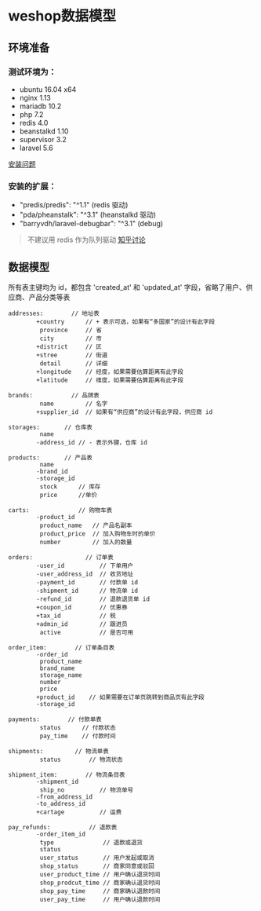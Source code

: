 # weshop数据模型

## 环境准备

### 测试环境为：

-   ubuntu 16.04 x64
-   nginx 1.13
-   mariadb 10.2
-   php 7.2
-   redis 4.0
-   beanstalkd 1.10
-   supervisor 3.2
-   laravel 5.6

[安装问题](https://laravel-china.org/docs/laravel/5.6/installation)

### 安装的扩展：

-   "predis/predis": "^1.1" (redis 驱动)
-   "pda/pheanstalk": "^3.1" (heanstalkd 驱动)
-   "barryvdh/laravel-debugbar": "^3.1" (debug)

> 不建议用 redis 作为队列驱动 [知乎讨论](https://www.zhihu.com/question/20795043)

## 数据模型

所有表主键均为 id，都包含 'created\_at' 和 'updated\_at' 字段，省略了用户、供应商、产品分类等表

    addresses:        // 地址表
            +country      // + 表示可选，如果有“多国家”的设计有此字段
             province     // 省
             city         // 市
            +district     // 区
            +stree        // 街道
             detail       // 详细
            +longitude    // 经度，如果需要估算距离有此字段
            +latitude     // 维度，如果需要估算距离有此字段
    
    brands:           // 品牌表
             name         // 名字
            +supplier_id  // 如果有“供应商”的设计有此字段，供应商 id
    
    storages:       // 仓库表
             name
            -address_id // - 表示外键，仓库 id
    
    products:       // 产品表
             name
            -brand_id
            -storage_id
             stock      // 库存
             price      //单价
    
    carts:              // 购物车表
            -product_id
             product_name   // 产品名副本
             product_price  // 加入购物车时的单价
             number         // 加入的数量
    
    orders:               // 订单表
            -user_id          // 下单用户
            -user_address_id  // 收货地址
            -payment_id       // 付款单 id
            -shipment_id      // 物流单 id
            -refund_id        // 退款退货单 id
            +coupon_id        // 优惠券
            +tax_id           // 税
            +admin_id         // 跟进员
             active           // 是否可用
    
    order_item:        // 订单条目表
            -order_id
             product_name
             brand_name
             storage_name
             number
             price
            +product_id    // 如果需要在订单页跳转到商品页有此字段
            -storage_id
    
    payments:        // 付款单表
             status      // 付款状态
             pay_time    // 付款时间
    
    shipments:         // 物流单表
             status        // 物流状态      
    
    shipment_item:        // 物流条目表
            -shipment_id
             ship_no          // 物流单号
            -from_address_id
            -to_address_id
            +cartage          // 运费
    
    pay_refunds:           // 退款表
            -order_item_id
             type              // 退款或退货
             status
             user_status       // 用户发起或取消
             shop_status       // 商家同意或驳回
             user_product_time // 用户确认退货时间
             shop_prodcut_time // 商家确认退货时间
             shop_pay_time     // 商家确认退款时间
             user_pay_time     // 用户确认退款时间
